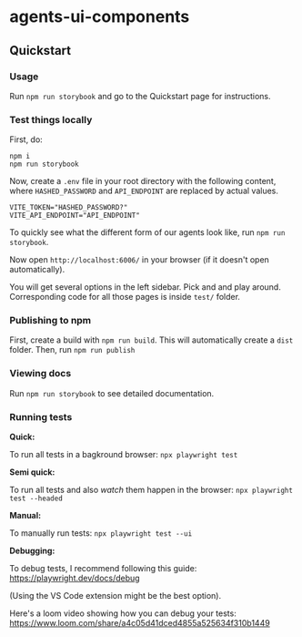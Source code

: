 # agents-ui-components

## Quickstart

### Usage

Run `npm run storybook` and go to the Quickstart page for instructions.

### Test things locally

First, do:

```
npm i
npm run storybook
```

Now, create a `.env` file in your root directory with the following content, where `HASHED_PASSWORD` and `API_ENDPOINT` are replaced by actual values.

```
VITE_TOKEN="HASHED_PASSWORD?"
VITE_API_ENDPOINT="API_ENDPOINT"
```

To quickly see what the different form of our agents look like, run `npm run storybook`.

Now open `http://localhost:6006/` in your browser (if it doesn't open automatically).

You will get several options in the left sidebar. Pick and and play around. Corresponding code for all those pages is inside `test/` folder.

### Publishing to npm

First, create a build with `npm run build`. This will automatically create a `dist` folder.
Then, run `npm run publish`

### Viewing docs

Run `npm run storybook` to see detailed documentation.

### Running tests

**Quick:**

To run all tests in a bagkround browser: `npx playwright test`

**Semi quick:**

To run all tests and also _watch_ them happen in the browser: `npx playwright test --headed`

**Manual:**

To manually run tests: `npx playwright test --ui`

**Debugging:**

To debug tests, I recommend following this guide: https://playwright.dev/docs/debug

(Using the VS Code extension might be the best option).

Here's a loom video showing how you can debug your tests: https://www.loom.com/share/a4c05d41dced4855a525634f310b1449
